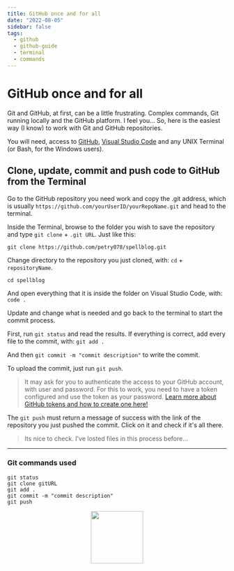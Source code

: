 ```yaml
---
title: GitHub once and for all
date: "2022-08-05"
sidebar: false
tags:
  - github
  - github-guide
  - terminal
  - commands
---
```


# GitHub once and for all

Git and GitHub, at first, can be a little frustrating. Complex commands, Git running locally and the GitHub platform. I feel you... So, here is the easiest way (I know) to work with Git and GitHub repositories. 

You will need, access to [GitHub](https://github.com/), [Visual Studio Code](https://code.visualstudio.com/) and any UNIX Terminal (or Bash, for the Windows users).

## Clone, update, commit and push code to GitHub from the Terminal

Go to the GitHub repository you need work and copy the .git address, which is usually `https://github.com/yourUserID/yourRepoName.git` and head to the terminal.

Inside the Terminal, browse to the folder you wish to save the repository and type `git clone` + `.git URL`. Just like this:

`git clone https://github.com/petry078/spellblog.git`

Change directory to the repository you just cloned, with: `cd` + `repositoryName`.

`cd spellblog`

And open everything that it is inside the folder on Visual Studio Code, with: `code .`

Update and change what is needed and go back to the terminal to start the commit process.

First, run `git status` and read the results. If everything is correct, add every file to the commit, with: `git add .`

And then `git commit -m "commit description"` to write the commit.

To upload the commit, just run `git push`.

> It may ask for you to authenticate the access to your GitHub account, with user and password. For this to work, you need to have a token configured and use the token as your password. [Learn more about GitHub tokens and how to create one here!](https://docs.github.com/en/authentication/keeping-your-account-and-data-secure/creating-a-personal-access-token)

The `git push` must return a message of success with the link of the repository you just pushed the commit. Click on it and check if it's all there.

> Its nice to check. I've losted files in this process before...

---

### Git commands used

```git
git status
git clone gitURL
git add .
git commit -m "commit description"
git push
```

<div class="wisdom">
<img class="wisdony" src="https://upload.wikimedia.org/wikipedia/commons/1/11/Wands01.jpg" alt="">
</div>

<style>
  .wisdom {
    display: flex;
    justify-content: center;
  }

  .wisdony {
  height: 120px;
  }
</style>
